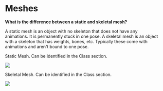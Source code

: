 # Meshes

**What is the difference between a static and skeletal mesh?**

A static mesh is an object with no skeleton that does not have any animations. It is permanently stuck in one pose.
A skeletal mesh is an object with a skeleton that has weights, bones, etc. Typically these come with animations and aren't bound to one pose.

Static Mesh. Can be identified in the Class section.

![](https://media.discordapp.net/attachments/713000981713125427/797530585416728646/unknown.png)

Skeletal Mesh. Can be identified in the Class section.

![](https://media.discordapp.net/attachments/713000981713125427/797531244761317386/unknown.png)